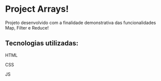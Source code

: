 <h1>Project Arrays!</h1>
<p>Projeto desenvolvido com a finalidade demonstrativa das funcionalidades Map, Filter e Reduce! </p>

<h2>Tecnologias utilizadas:</h2>
<p>HTML</p>
<p>CSS</p>
<p>JS</p>

